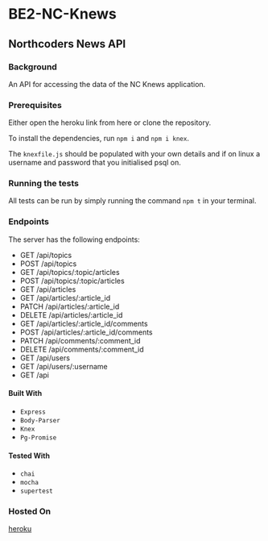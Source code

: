 # BE2-NC-Knews

## Northcoders News API

### Background

An API for accessing the data of the NC Knews application.

### Prerequisites

Either open the heroku link from here or clone the repository.

To install the dependencies, run `npm i` and `npm i knex`.

The `knexfile.js` should be populated with your own details and if on linux a username and password that you initialised psql on.



### Running the tests

All tests can be run by simply running the command `npm t` in your terminal.


### Endpoints

The server has the following endpoints:
- GET /api/topics
- POST /api/topics
- GET /api/topics/:topic/articles
- POST /api/topics/:topic/articles
- GET /api/articles
- GET /api/articles/:article_id
- PATCH /api/articles/:article_id
- DELETE /api/articles/:article_id
- GET /api/articles/:article_id/comments
- POST /api/articles/:article_id/comments
- PATCH /api/comments/:comment_id
- DELETE /api/comments/:comment_id
- GET /api/users
- GET /api/users/:username
- GET /api 

#### Built With
- `Express`
- `Body-Parser`
- `Knex`
- `Pg-Promise`

#### Tested With
- `chai`
- `mocha`
- `supertest`

### Hosted On
[heroku](https://saucy-mendicant.herokuapp.com/api/)